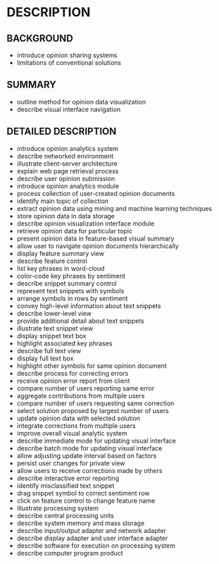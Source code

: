 # DESCRIPTION

## BACKGROUND

- introduce opinion sharing systems
- limitations of conventional solutions

## SUMMARY

- outline method for opinion data visualization
- describe visual interface navigation

## DETAILED DESCRIPTION

- introduce opinion analytics system
- describe networked environment
- illustrate client-server architecture
- explain web page retrieval process
- describe user opinion submission
- introduce opinion analytics module
- process collection of user-created opinion documents
- identify main topic of collection
- extract opinion data using mining and machine learning techniques
- store opinion data in data storage
- describe opinion visualization interface module
- retrieve opinion data for particular topic
- present opinion data in feature-based visual summary
- allow user to navigate opinion documents hierarchically
- display feature summary view
- describe feature control
- list key phrases in word-cloud
- color-code key phrases by sentiment
- describe snippet summary control
- represent text snippets with symbols
- arrange symbols in rows by sentiment
- convey high-level information about text snippets
- describe lower-level view
- provide additional detail about text snippets
- illustrate text snippet view
- display snippet text box
- highlight associated key phrases
- describe full text view
- display full text box
- highlight other symbols for same opinion document
- describe process for correcting errors
- receive opinion error report from client
- compare number of users reporting same error
- aggregate contributions from multiple users
- compare number of users requesting same correction
- select solution proposed by largest number of users
- update opinion data with selected solution
- integrate corrections from multiple users
- improve overall visual analytic system
- describe immediate mode for updating visual interface
- describe batch mode for updating visual interface
- allow adjusting update interval based on factors
- persist user changes for private view
- allow users to receive corrections made by others
- describe interactive error reporting
- identify misclassified text snippet
- drag snippet symbol to correct sentiment row
- click on feature control to change feature name
- illustrate processing system
- describe central processing units
- describe system memory and mass storage
- describe input/output adapter and network adapter
- describe display adapter and user interface adapter
- describe software for execution on processing system
- describe computer program product

